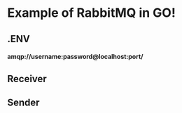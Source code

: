 # Example of RabbitMQ in GO!

## .ENV 
#### amqp://username:password@localhost:port/

## Receiver
####

## Sender
####